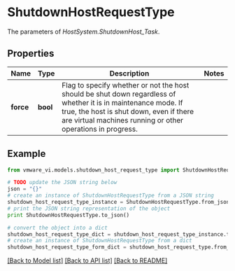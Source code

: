 # ShutdownHostRequestType

The parameters of *HostSystem.ShutdownHost_Task*. 

## Properties
Name | Type | Description | Notes
------------ | ------------- | ------------- | -------------
**force** | **bool** | Flag to specify whether or not the host should be shut down regardless of whether it is in maintenance mode. If true, the host is shut down, even if there are virtual machines running or other operations in progress.  | 

## Example

```python
from vmware_vi.models.shutdown_host_request_type import ShutdownHostRequestType

# TODO update the JSON string below
json = "{}"
# create an instance of ShutdownHostRequestType from a JSON string
shutdown_host_request_type_instance = ShutdownHostRequestType.from_json(json)
# print the JSON string representation of the object
print ShutdownHostRequestType.to_json()

# convert the object into a dict
shutdown_host_request_type_dict = shutdown_host_request_type_instance.to_dict()
# create an instance of ShutdownHostRequestType from a dict
shutdown_host_request_type_form_dict = shutdown_host_request_type.from_dict(shutdown_host_request_type_dict)
```
[[Back to Model list]](../README.md#documentation-for-models) [[Back to API list]](../README.md#documentation-for-api-endpoints) [[Back to README]](../README.md)


